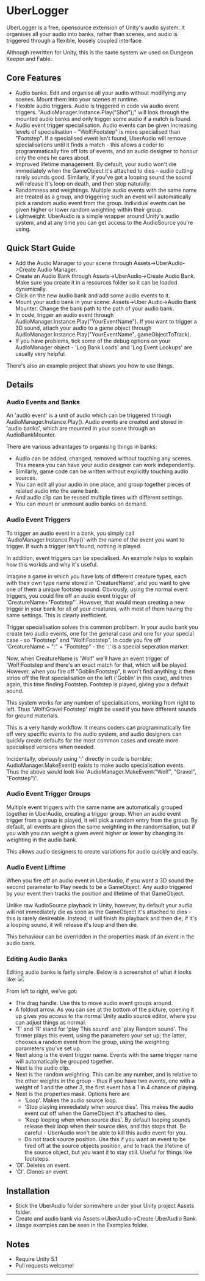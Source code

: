 # UberLogger
UberLogger is a free, opensource extension of Unity's
audio system. It organises all your audio into banks, rather than
scenes, and audio is triggered through a flexible, loosely coupled
interface.

Although rewritten for Unity, this is the same system we used on
Dungeon Keeper and Fable.




## Core Features
* Audio banks. Edit and organise all your audio without modifying any
  scenes. Mount them into your scenes at runtime.
* Flexible audio triggers. Audio is triggered in code via audio event
  triggers. "AudioManager.Instance.Play("Shot");" will look through
  the mounted audio banks and only trigger some audio if a match is
  found.
* Audio event trigger specialisation. Audio events can be given
  increasing levels of specialisation - "Wolf:Footstep" is more
  specialised than "Footstep". If a specialised event isn't found,
  UberAudio will remove specialisations until it finds a match - this
  allows a coder to programmatically fire off lots of events, and an
  audio designer to honour only the ones he cares about.
* Improved lifetime management. By default, your audio won't die
  immediately when the GameObject it's attached to dies -
  audio cutting rarely sounds good. Similarly, if you've got a looping
  sound the sound will release it's loop on death, and then stop
  naturally.
* Randomness and weightings. Multiple audio events with the same name
  are treated as a group, and triggering such an event will
  automatically pick a random audio event from the group. Individual
  events can be given higher or lower random weighting within their
  group.
* Lightweight. UberAudio is a simple wrapper around Unity's audio
  system, and at any time you can get access to the AudioSource you're
  using.

## Quick Start Guide
* Add the Audio Manager to your scene through
  Assets->UberAudio->Create Audio Manager.
* Create an Audio Bank through Assets->UberAudio->Create Audio
  Bank. Make sure you create it in a resources folder so it can be
  loaded dynamically.
* Click on the new audio bank and add some audio events to it.  
* Mount your audio bank in your scene: Assets->Uber Audio->Audio Bank
Mounter. Change the bank path to the path of your audio bank.
* In code, trigger an audio event through
  AudioManager.Instance.Play("YourEventName"). If you want to trigger
  a 3D sound, attach your audio to a game object through
  AudioManager.Instance.Play("YourEventName", gameObjectToTrack).
* If you have problems, tick some of the debug options on your
AudioManager object - 'Log Bank Loads' and 'Log Event Lookups' are
usually very helpful.

There's also an example project that shows you how to use things.

## Details
### Audio Events and Banks

An 'audio event' is a unit of audio which can be triggered through
AudioManager.Instance.Play(). Audio events are created and stored in
'audio banks', which are mounted in your scene through an
AudioBankMounter.

There are various advantages to organising things in banks:

* Audio can be added, changed, removed without touching any
  scenes. This means you can have your audio designer can work
  independently. 
* Similarly, game code can be written without explicitly touching
  audio sources.
* You can edit all your audio in one place, and group together pieces
of related audio into the same bank.
* And audio clip can be reused multiple times with different settings.
* You can mount or unmount audio banks on demand.

### Audio Event Triggers

To trigger an audio event in a bank, you simply call
'AudioManager.Instance.Play()' with the name of the event you want to
trigger. If such a trigger isn't found, nothing is played.

In addition, event triggers can be specialised. An example helps to
explain how this workds and why it's useful.

Imagine a game in which you have lots of different creature types,
each with their own type name stored in 'CreatureName', and you want
to give one of them a unique footstep sound. Obviously, using the
normal event triggers, you could fire off an audio event trigger of
'CreatureName+"Footstep"'. However, that would mean creating a new
trigger in your bank for all of your creatures, with most of them
having the same settings. This is clearly inefficient.


Trigger specialisation solves this common problbem. In your audio bank
you create two audio events, one for the general case and one for your
special case - so "Footstep" and "Wolf:Footstep".  In code you fire
off 'CreatureName + ":" + "Footstep" - the ':' is a special seperation
marker.

Now, when CreatureName is 'Wolf' we'll have an event trigger of
'Wolf:Footstep and there's an exact match for that, which will be
played. However, when you fire off "Goblin:Footstep", it won't
find anything; it then strips off the first specialisation on the left
('Goblin' in this case), and tries again, this time finding
Footstep. Footstep is played, giving you a default sound.

This system works for any number of specialisations, working
from right to left. Thus 'Wolf:Gravel:Footstep' might be used if you
have different sounds for ground materials.

This is a very handy workflow. It means coders can programmatically
fire off very specific events to the audio system, and audio designers
can quickly create defaults for the most common cases and create more
specialised versions when needed.

Incidentally, obviously using ':' directly in code is horrible;
AudioManager.MakeEvent() exists to make audio specialisation
events. Thus the above would look like 'AudioManager.MakeEvent("Wolf",
"Gravel", "Footstep")'.

### Audio Event Trigger Groups

Multiple event triggers with the same name are automatically grouped
together in UberAudio, creating a trigger group. When an audio event
trigger from a group is played, it will pick a random entry from the
group. By default, all events are given the same weighting in the
randomisation, but if you wish you can weight a given event higher or
lower by changing its weighting in the audio bank.

This allows audio designers to create variations for audio quickly and
easily.


### Audio Event Liftime

When you fire off an audio event in UberAudio, if you want a 3D sound
the second parameter to Play needs to be a GameObject. Any audio
triggered by your event then tracks the position and lifetime of that
GameObject.

Unlike raw AudioSource playback in Unity, however, by default your
audio will not immediately die as soon as the GameObject it's attached
to dies - this is rarely desireable. Instead, it will finish its
playback and then die; if it's a looping sound, it will release it's
loop and then die.

This behaviour can be overridden in the properties mask of an event in
the audio bank.

### Editing Audio Banks
Editing audio banks is fairly simple. Below is a screenshot of what it
looks like:
![](Pics/UberAudioBank.png)

From left to right, we've got:

* The drag handle. Use this to move audio event groups around.
* A foldout arrow. As you can see at the bottom of the picture,
  opening it up gives you access to the normal Unity audio source
  editor, where you can adjust things as normal.
* 'T' and 'R' stand for 'play This sound' and 'play Random sound'. The
  former plays this event, using the parameters your set up; the
  latter, chooses a random event from the group, using the weighting
  parameters you've set up.
* Next along is the event trigger name. Events with the same trigger
  name will automatically be grouped together.
* Next is the audio clip.
* Next is the random weighting. This can be any number, and is
  relative to the other weights in the group - thus if you have two
  events, one with a weight of 1 and the other 3, the first event has
  a 1 in 4 chance of playing.
* Next is the properties mask. Options here are
    * 'Loop'. Makes the audio source loop.
    * 'Stop playing immediately when source dies'. This makes the
      audio event cut off when the GameObject it's attached to dies.
    * 'Keep looping when when source dies'. By default looping sounds
      release their loop when their source dies, and this stops
      that. Be careful - UberAudio won't be able to kill this audio
      event for you.
    * Do not track source position. Use this if you want an event to
      be fired off at the source objects position, and to track the
      lifetime of the source object, but you want it to stay
      still. Useful for things like footsteps.
* 'Dl'. Deletes an event.
* 'Cl'. Clones an event.


## Installation
* Stick the UberAudio folder somewhere under your Unity project
  Assets folder.
* Create and audio bank via Assets->UberAudio->Create UberAudio Bank.
* Usage examples can be seen in the Examples folder.

## Notes
* Require Unity 5.1
* Pull requests welcome!

 * * * *

[UberAudio]: https://github.com/bbbscarter/UberAudio
